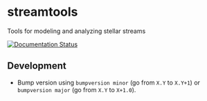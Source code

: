 # streamtools
Tools for modeling and analyzing stellar streams

[![Documentation Status](https://readthedocs.org/projects/streamtools/badge/?version=latest)](https://streamtools.readthedocs.io/en/latest/?badge=latest)


## Development

* Bump version using ``bumpversion minor`` (go from ``X.Y`` to
  ``X.Y+1``) or ``bumpversion major`` (go from ``X.Y`` to ``X+1.0``).

